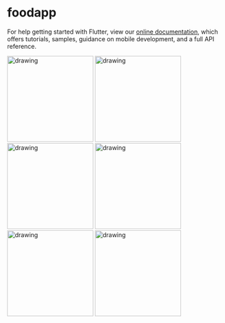 # foodapp

For help getting started with Flutter, view our
[online documentation](https://flutter.dev/docs), which offers tutorials,
samples, guidance on mobile development, and a full API reference.

<p float="left">
<img src="https://user-images.githubusercontent.com/65341290/122558687-fff85c00-d05b-11eb-95ef-2d79416ba684.jpg" alt="drawing" width="200"/>
<img src="https://user-images.githubusercontent.com/65341290/122558697-01298900-d05c-11eb-8dfa-b40daadec5f3.jpg" alt="drawing" width="200"/>
<img src="https://user-images.githubusercontent.com/65341290/122558703-02f34c80-d05c-11eb-819f-5a55e7e1462a.jpg" alt="drawing" width="200"/>
<img src="https://user-images.githubusercontent.com/65341290/122558670-fbcc3e80-d05b-11eb-879b-01a3587360c0.jpg" alt="drawing" width="200"/>
<img src="https://user-images.githubusercontent.com/65341290/122558681-fec72f00-d05b-11eb-88d4-1182c1e09a11.jpg" alt="drawing" width="200"/>
<img src="https://user-images.githubusercontent.com/65341290/122558685-ff5fc580-d05b-11eb-8932-5321954b0f15.jpg" alt="drawing" width="200"/>
</p>




